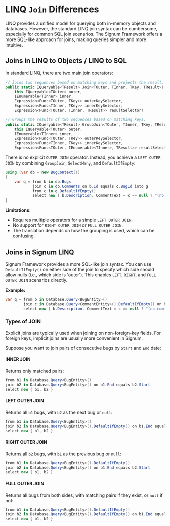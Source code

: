 ﻿# LINQ `Join` Differences

LINQ provides a unified model for querying both in-memory objects and databases. However, the standard LINQ join syntax can be cumbersome, especially for common SQL join scenarios. The Signum Framework offers a more SQL-like approach for joins, making queries simpler and more intuitive.

## Joins in LINQ to Objects / LINQ to SQL

In standard LINQ, there are two main join operators:

```csharp
// Joins two sequences based on matching keys and projects the result.
public static IQueryable<TResult> Join<TOuter, TInner, TKey, TResult>(
    this IQueryable<TOuter> outer, 
    IEnumerable<TInner> inner, 
    Expression<Func<TOuter, TKey>> outerKeySelector, 
    Expression<Func<TInner, TKey>> innerKeySelector, 
    Expression<Func<TOuter, TInner, TResult>> resultSelector)

// Groups the results of two sequences based on matching keys.
public static IQueryable<TResult> GroupJoin<TOuter, TInner, TKey, TResult>(
    this IQueryable<TOuter> outer, 
    IEnumerable<TInner> inner,
    Expression<Func<TOuter, TKey>> outerKeySelector, 
    Expression<Func<TInner, TKey>> innerKeySelector, 
    Expression<Func<TOuter, IEnumerable<TInner>, TResult>> resultSelector)
```

There is no explicit `OUTER JOIN` operator. Instead, you achieve a `LEFT OUTER JOIN` by combining `GroupJoin`, `SelectMany`, and `DefaultIfEmpty`:

```csharp
using (var db = new BugContext())
{
    var q = from b in db.Bugs
            join c in db.Comments on b.Id equals c.BugId into g
            from c in g.DefaultIfEmpty()
            select new { b.Description, CommentText = c == null ? "(no comment)" : c.Text };
}
```

**Limitations:**
- Requires multiple operators for a simple `LEFT OUTER JOIN`.
- No support for `RIGHT OUTER JOIN` or `FULL OUTER JOIN`.
- The translation depends on how the grouping is used, which can be confusing.

## Joins in Signum LINQ

Signum Framework provides a more SQL-like join syntax. You can use `DefaultIfEmpty()` on either side of the join to specify which side should allow nulls (i.e., which side is 'outer'). This enables `LEFT`, `RIGHT`, and `FULL OUTER JOIN` scenarios directly.

**Example:**

```csharp
var q = from b in Database.Query<BugEntity>()
        join c in Database.Query<CommentEntity>().DefaultIfEmpty() on b equals c.Bug
        select new { b.Description, CommentText = c == null ? "(no comment)" : c.Text };
```

### Types of JOIN

Explicit joins are typically used when joining on non-foreign-key fields. For foreign keys, implicit joins are usually more convenient in Signum.

Suppose you want to join pairs of consecutive bugs by `Start` and `End` date:

#### INNER JOIN

Returns only matched pairs:

```csharp
from b1 in Database.Query<BugEntity>()
join b2 in Database.Query<BugEntity>() on b1.End equals b2.Start
select new { b1, b2 }
```

#### LEFT OUTER JOIN

Returns all `b1` bugs, with `b2` as the next bug or `null`:

```csharp
from b1 in Database.Query<BugEntity>()
join b2 in Database.Query<BugEntity>().DefaultIfEmpty() on b1.End equals b2.Start
select new { b1, b2 }
```

#### RIGHT OUTER JOIN

Returns all `b2` bugs, with `b1` as the previous bug or `null`:

```csharp
from b1 in Database.Query<BugEntity>().DefaultIfEmpty()
join b2 in Database.Query<BugEntity>() on b1.End equals b2.Start
select new { b1, b2 }
```

#### FULL OUTER JOIN

Returns all bugs from both sides, with matching pairs if they exist, or `null` if not:

```csharp
from b1 in Database.Query<BugEntity>().DefaultIfEmpty()
join b2 in Database.Query<BugEntity>().DefaultIfEmpty() on b1.End equals b2.Start
select new { b1, b2 }
```
